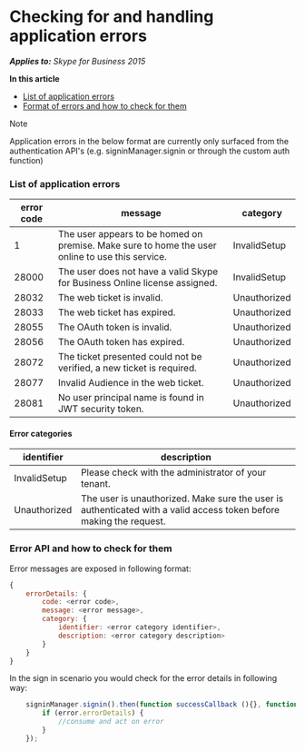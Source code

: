 # Checking for and handling application errors

_**Applies to:** Skype for Business 2015_

**In this article**
- [List of application errors](#listOfErrors)
- [Format of errors and how to check for them](#errorAPI)

> [!NOTE]
> Application errors in the below format are currently only surfaced from the authentication API's (e.g. signinManager.signin or through the custom auth function)

<a name="listOfErrors"></a>
### List of application errors

| error code | message | category |
|---|----|----|
| 1 | The user appears to be homed on premise. Make sure to home the user online to use this service. | InvalidSetup |
| 28000 | The user does not have a valid Skype for Business Online license assigned. | InvalidSetup |
| 28032 | The web ticket is invalid. | Unauthorized |
| 28033 | The web ticket has expired. | Unauthorized |
| 28055 | The OAuth token is invalid. | Unauthorized |
| 28056 | The OAuth token has expired. | Unauthorized | 
| 28072 | The ticket presented could not be verified, a new ticket is required. | Unauthorized |
| 28077 | Invalid Audience in the web ticket. | Unauthorized |
| 28081 | No user principal name is found in JWT security token. | Unauthorized |



#### Error categories

| identifier | description |
| --- | --- |
| InvalidSetup | Please check with the administrator of your tenant. |
| Unauthorized | The user is unauthorized. Make sure the user is authenticated with a valid access token before making the request. | 

<a name="errorAPI"></a>
### Error API and how to check for them

Error messages are exposed in following format:

```js
{
    errorDetails: {
        code: <error code>,
        message: <error message>,
        category: {
            identifier: <error category identifier>,
            description: <error category description>
        }
    }
}
```

In the sign in scenario you would check for the error details in following way:

```js
    signinManager.signin().then(function successCallback (){}, function errorCallback (error){
        if (error.errorDetails) {
            //consume and act on error
        }
    });
```